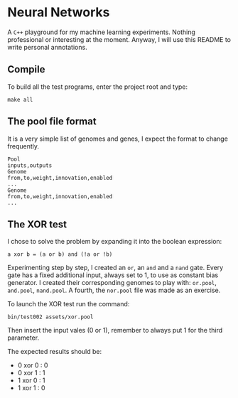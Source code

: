 # Neural Networks

A `C++` playground for my machine learning experiments. Nothing professional or interesting at the moment. Anyway, I will use this README to write personal annotations.

## Compile

To build all the test programs, enter the project root and type:

```
make all
```

## The pool file format

It is a very simple list of genomes and genes, I expect the format to change frequently.

```
Pool
inputs,outputs
Genome
from,to,weight,innovation,enabled
...
Genome
from,to,weight,innovation,enabled
...
```

## The XOR test

I chose to solve the problem by expanding it into the boolean expression:

```
a xor b = (a or b) and (!a or !b)
```

Experimenting step by step, I created an `or`, an `and` and a `nand` gate. Every gate has a fixed additional input, always set to 1, to use as constant bias generator. I created their corresponding genomes to play with: `or.pool`, `and.pool`, `nand.pool`. A fourth, the `nor.pool` file was made as an exercise.

To launch the XOR test run the command:

```
bin/test002 assets/xor.pool
```

Then insert the input vales (0 or 1), remember to always put 1 for the third parameter.

The expected results should be:

* 0 xor 0 : 0
* 0 xor 1 : 1
* 1 xor 0 : 1
* 1 xor 1 : 0

